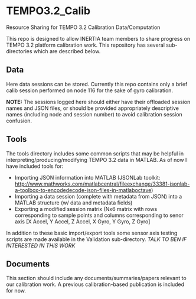 TEMPO3.2_Calib
==============

Resource Sharing for TEMPO 3.2 Calibration Data/Computation

This repo is designed to allow INERTIA team members to share progress on TEMPO 3.2 platform calibration work. This repository has several sub-directories which are described below.

Data
-----
Here data sessions can be stored. Currently this repo contains only a brief calib session performed on node 116 for the sake of gyro calibration.

<B>NOTE:</B> The sessions logged here should either have their offloaded session names and JSON files, or should be provided appropriately descriptive names (including node and session number) to avoid calibration session confusion.

Tools
-----
The tools directory includes some common scripts that may be helpful in interpreting/producing/modifying TEMPO 3.2 data in MATLAB. As of now I have included tools for:
  - Importing JSON information into MATLAB (JSONLab toolkit: http://www.mathworks.com/matlabcentral/fileexchange/33381-jsonlab-a-toolbox-to-encodedecode-json-files-in-matlaboctave)
  - Importing a data session (complete with metadata from JSON) into a MATLAB structure (w/ data and metadata fields)
  - Exporting a modified session matrix (Nx6 matrix with rows corresponding to sample points and columns corresponding to senor axis [X Accel, Y Accel, Z Accel, X Gyro, Y Gyro, Z Gyro]

In addition to these basic import/export tools some sensor axis testing scripts are made available in the Validation sub-directory. <I>TALK TO BEN IF INTERESTED IN THIS WORK</I>

Documents
-----
This section should include any documents/summaries/papers relevant to our calibration work. A previous calibration-based publication is included for now.
